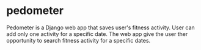 # pedometer
Pedometer is a Django web app that saves user's fitness activity. User can add only one activity for a specific date. The web app give the user ther opportunity to search fitness activity for a specific dates.
